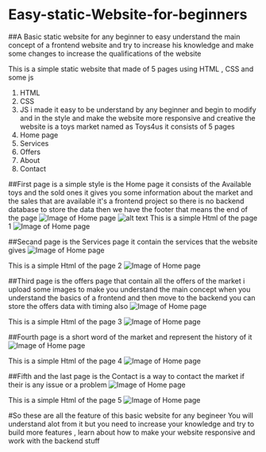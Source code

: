 # Easy-static-Website-for-beginners
##A Basic static website for any beginner to easy understand the main concept of a frontend website and try to increase his knowledge and make some changes to increase the qualifications of the website

This is a simple static website that made of 5 pages using HTML , CSS and some js 
1. HTML
2. CSS 
3. JS
i made it easy to be understand by any beginner and begin to modify and in the style and make the website more responsive and creative
the website is a toys market named as Toys4us it consists of 5 pages
1. Home page
2. Services
3. Offers
4. About 
5. Contact

##First page is a simple style is the Home page
it consists of the Available toys and the sold ones it gives you some information about the market and the sales that are available 
it's a frontend project so there is no backend database to store the data 
then we have the footer that means the end of the page
![Image of Home page](https://github.com/MohamedhanySakr/Easy-static-Website-for-beginners/tree/master/Toys4us/images/Homepage.png)
![alt text](https://github.com/MohamedhanySakr/Easy-static-Website-for-beginners/tree/master/Toys4us/images/Homepage.png?raw=true)
This is a simple Html of the page 1
![Image of Home page](https://MohamedhanySakr.github.com/Easy-static-Website-for-beginners/tree/master/Toys4us/images/HOMEcode.png)

##Secand page is the Services page it contain the services that the website gives
![Image of Home page](https://github.com/MohamedhanySakr/Easy-static-Website-for-beginners/tree/master/Toys4us/images/Services.png)

This is a simple Html of the page 2
![Image of Home page](https://github.com/MohamedhanySakr/Easy-static-Website-for-beginners/tree/master/Toys4us/images/Servicecode.png)

##Third page is the offers page that contain all the offers of the market i upload some images to make you understand the main concept
when you understand the basics of a frontend and then move to the backend you can store the offers data with timing also
![Image of Home page](https://github.com/MohamedhanySakr/Easy-static-Website-for-beginners/tree/master/Toys4us/images/Offers.png)

This is a simple Html of the page 3
![Image of Home page](https://github.com/MohamedhanySakr/Easy-static-Website-for-beginners/tree/master/Toys4us/images/offercode.png)

##Fourth page is a short word of the market and represent the history of it
![Image of Home page](https://github.com/MohamedhanySakr/Easy-static-Website-for-beginners/tree/master/Toys4us/images/Aboutpage.png)

This is a simple Html of the page 4
![Image of Home page](https://github.com/MohamedhanySakr/Easy-static-Website-for-beginners/tree/master/Toys4us/images/Aboutcode.png)

##Fifth and the last page is the Contact is a way to contact the market if their is any issue or a problem 
![Image of Home page](https://github.com/MohamedhanySakr/Easy-static-Website-for-beginners/tree/master/Toys4us/images/ContactPage.png)

This is a simple Html of the page 5
![Image of Home page](https://github.com/MohamedhanySakr/Easy-static-Website-for-beginners/tree/master/Toys4us/images/contactcode.png)

#So these are all the feature of this basic website for any begineer
You will understand alot from it but you need to increase your knowledge and try to build more features , learn about how to make your website responsive and work with the backend stuff
